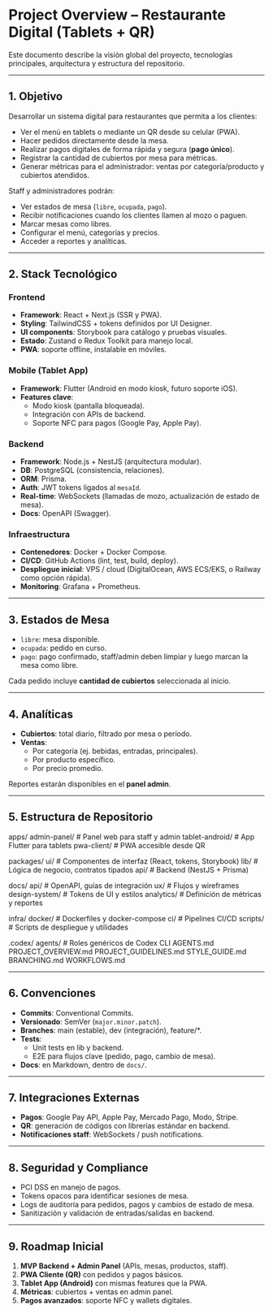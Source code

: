 ﻿# Project Overview – Restaurante Digital (Tablets + QR)

Este documento describe la visión global del proyecto, tecnologías principales, arquitectura y estructura del repositorio.

---

## 1. Objetivo
Desarrollar un sistema digital para restaurantes que permita a los clientes:
- Ver el menú en tablets o mediante un QR desde su celular (PWA).
- Hacer pedidos directamente desde la mesa.
- Realizar pagos digitales de forma rápida y segura (**pago único**).
- Registrar la cantidad de cubiertos por mesa para métricas.
- Generar métricas para el administrador: ventas por categoría/producto y cubiertos atendidos.

Staff y administradores podrán:
- Ver estados de mesa (`libre`, `ocupada`, `pago`).
- Recibir notificaciones cuando los clientes llamen al mozo o paguen.
- Marcar mesas como libres.
- Configurar el menú, categorías y precios.
- Acceder a reportes y analíticas.

---

## 2. Stack Tecnológico

### Frontend
- **Framework**: React + Next.js (SSR y PWA).
- **Styling**: TailwindCSS + tokens definidos por UI Designer.
- **UI components**: Storybook para catálogo y pruebas visuales.
- **Estado**: Zustand o Redux Toolkit para manejo local.
- **PWA**: soporte offline, instalable en móviles.

### Mobile (Tablet App)
- **Framework**: Flutter (Android en modo kiosk, futuro soporte iOS).
- **Features clave**:
  - Modo kiosk (pantalla bloqueada).
  - Integración con APIs de backend.
  - Soporte NFC para pagos (Google Pay, Apple Pay).

### Backend
- **Framework**: Node.js + NestJS (arquitectura modular).
- **DB**: PostgreSQL (consistencia, relaciones).
- **ORM**: Prisma.
- **Auth**: JWT tokens ligados al `mesaId`.
- **Real-time**: WebSockets (llamadas de mozo, actualización de estado de mesa).
- **Docs**: OpenAPI (Swagger).

### Infraestructura
- **Contenedores**: Docker + Docker Compose.
- **CI/CD**: GitHub Actions (lint, test, build, deploy).
- **Despliegue inicial**: VPS / cloud (DigitalOcean, AWS ECS/EKS, o Railway como opción rápida).
- **Monitoring**: Grafana + Prometheus.

---

## 3. Estados de Mesa
- `libre`: mesa disponible.
- `ocupada`: pedido en curso.
- `pago`: pago confirmado, staff/admin deben limpiar y luego marcan la mesa como libre.

Cada pedido incluye **cantidad de cubiertos** seleccionada al inicio.

---

## 4. Analíticas
- **Cubiertos**: total diario, filtrado por mesa o período.
- **Ventas**:
  - Por categoría (ej. bebidas, entradas, principales).
  - Por producto específico.
  - Por precio promedio.

Reportes estarán disponibles en el **panel admin**.

---

## 5. Estructura de Repositorio

apps/
admin-panel/ # Panel web para staff y admin
tablet-android/ # App Flutter para tablets
pwa-client/ # PWA accesible desde QR

packages/
ui/ # Componentes de interfaz (React, tokens, Storybook)
lib/ # Lógica de negocio, contratos tipados
api/ # Backend (NestJS + Prisma)

docs/
api/ # OpenAPI, guías de integración
ux/ # Flujos y wireframes
design-system/ # Tokens de UI y estilos
analytics/ # Definición de métricas y reportes

infra/
docker/ # Dockerfiles y docker-compose
ci/ # Pipelines CI/CD
scripts/ # Scripts de despliegue y utilidades

.codex/
agents/ # Roles genéricos de Codex CLI
AGENTS.md
PROJECT_OVERVIEW.md
PROJECT_GUIDELINES.md
STYLE_GUIDE.md
BRANCHING.md
WORKFLOWS.md


---

## 6. Convenciones
- **Commits**: Conventional Commits.
- **Versionado**: SemVer (`major.minor.patch`).
- **Branches**: main (estable), dev (integración), feature/*.
- **Tests**:
  - Unit tests en lib y backend.
  - E2E para flujos clave (pedido, pago, cambio de mesa).
- **Docs**: en Markdown, dentro de `docs/`.

---

## 7. Integraciones Externas
- **Pagos**: Google Pay API, Apple Pay, Mercado Pago, Modo, Stripe.
- **QR**: generación de códigos con librerías estándar en backend.
- **Notificaciones staff**: WebSockets / push notifications.

---

## 8. Seguridad y Compliance
- PCI DSS en manejo de pagos.
- Tokens opacos para identificar sesiones de mesa.
- Logs de auditoría para pedidos, pagos y cambios de estado de mesa.
- Sanitización y validación de entradas/salidas en backend.

---

## 9. Roadmap Inicial
1. **MVP Backend + Admin Panel** (APIs, mesas, productos, staff).
2. **PWA Cliente (QR)** con pedidos y pagos básicos.
3. **Tablet App (Android)** con mismas features que la PWA.
4. **Métricas**: cubiertos + ventas en admin panel.
5. **Pagos avanzados**: soporte NFC y wallets digitales.
